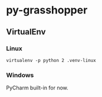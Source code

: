 # py-grasshopper

## VirtualEnv

### Linux

`virtualenv -p python 2 .venv-linux`

### Windows

PyCharm built-in for now.
